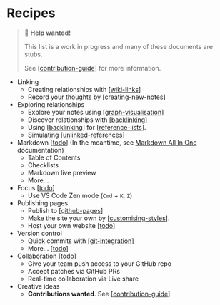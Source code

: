 # Recipes

> 👋 **Help wanted!**
>
> This list is a work in progress and many of these documents are stubs.
>
> See [[contribution-guide]] for more information.

- Linking
  - Creating relationships with [[wiki-links]]
  - Record your thoughts by [[creating-new-notes]]
- Exploring relationships
  - Explore your notes using [[graph-visualisation]]
  - Discover relationships with [[backlinking]]
  - Using [[backlinking]] for [[reference-lists]].
  - Simulating [[unlinked-references]]
- Markdown [[todo]] (In the meantime, see [Markdown All In One](https://marketplace.visualstudio.com/items?itemName=yzhang.markdown-all-in-one) documentation)
  - Table of Contents
  - Checklists
  - Markdown live preview
  - More...
- Focus [[todo]]
  - Use VS Code Zen mode (`Cmd` + `K`, `Z`)
- Publishing pages
  - Publish to [[github-pages]]
  - Make the site your own by [[customising-styles]].
  - Host your own website [[todo]]
- Version control
  - Quick commits with [[git-integration]]
  - More... [[todo]]
- Collaboration [[todo]]
  - Give your team push access to your GitHub repo
  - Accept patches via GitHub PRs
  - Real-time collaboration via Live share
- Creative ideas
  - **Contributions wanted**. See [[contribution-guide]].

[//begin]: # "Autogenerated link references for markdown compatibility"
[contribution-guide]: contribution-guide "Contribution Guide"
[wiki-links]: wiki-links "Wiki Links"
[creating-new-notes]: creating-new-notes "Creating New Notes"
[graph-visualisation]: graph-visualisation "Graph visualisation"
[backlinking]: backlinking "Backlinking"
[reference-lists]: reference-lists "Reference Lists"
[unlinked-references]: unlinked-references "Unlinked references"
[todo]: todo "Todo"
[github-pages]: github-pages "Github Pages"
[customising-styles]: customising-styles "Customising Styles"
[git-integration]: git-integration "Git integration"
[//end]: # "Autogenerated link references"
